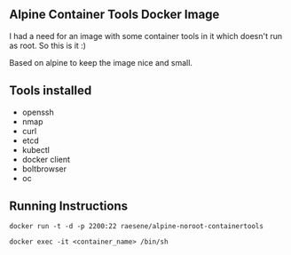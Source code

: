 Alpine Container Tools Docker Image
--

I had a need for an image with some container tools in it which doesn't run as root. So this is it :)

Based on alpine to keep the image nice and small.



Tools installed
--
- openssh
- nmap
- curl
- etcd
- kubectl
- docker client
- boltbrowser
- oc


Running Instructions
--
`docker run -t -d -p 2200:22 raesene/alpine-noroot-containertools`

`docker exec -it <container_name> /bin/sh`
